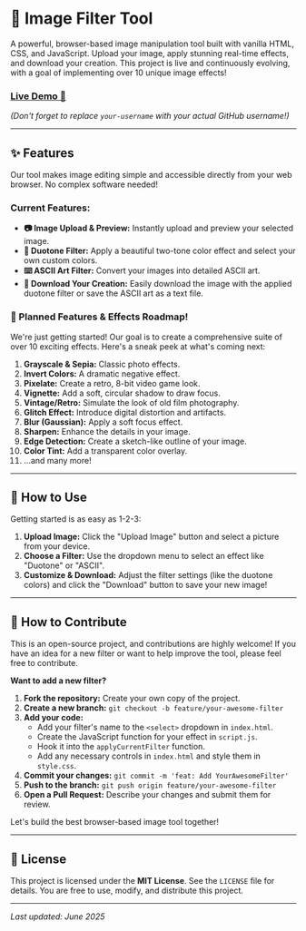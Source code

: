 # 📸 Image Filter Tool

A powerful, browser-based image manipulation tool built with vanilla HTML, CSS, and JavaScript. Upload your image, apply stunning real-time effects, and download your creation. This project is live and continuously evolving, with a goal of implementing over 10 unique image effects!

### [Live Demo 🚀](https://aminographik.github.io/image-filter-tool/application/)

*(Don't forget to replace `your-username` with your actual GitHub username!)*

---

## ✨ Features

Our tool makes image editing simple and accessible directly from your web browser. No complex software needed!

### Current Features:
* **📷 Image Upload & Preview:** Instantly upload and preview your selected image.
* **🎨 Duotone Filter:** Apply a beautiful two-tone color effect and select your own custom colors.
* **⌨️ ASCII Art Filter:** Convert your images into detailed ASCII art.
* **💾 Download Your Creation:** Easily download the image with the applied duotone filter or save the ASCII art as a text file.

### 🌟 Planned Features & Effects Roadmap!

We're just getting started! Our goal is to create a comprehensive suite of over 10 exciting effects. Here's a sneak peek at what's coming next:

1.  **Grayscale & Sepia:** Classic photo effects.
2.  **Invert Colors:** A dramatic negative effect.
3.  **Pixelate:** Create a retro, 8-bit video game look.
4.  **Vignette:** Add a soft, circular shadow to draw focus.
5.  **Vintage/Retro:** Simulate the look of old film photography.
6.  **Glitch Effect:** Introduce digital distortion and artifacts.
7.  **Blur (Gaussian):** Apply a soft focus effect.
8.  **Sharpen:** Enhance the details in your image.
9.  **Edge Detection:** Create a sketch-like outline of your image.
10. **Color Tint:** Add a transparent color overlay.
11. ...and many more!

---

## 🚀 How to Use

Getting started is as easy as 1-2-3:

1.  **Upload Image:** Click the "Upload Image" button and select a picture from your device.
2.  **Choose a Filter:** Use the dropdown menu to select an effect like "Duotone" or "ASCII".
3.  **Customize & Download:** Adjust the filter settings (like the duotone colors) and click the "Download" button to save your new image!

---

## 🤝 How to Contribute

This is an open-source project, and contributions are highly welcome! If you have an idea for a new filter or want to help improve the tool, please feel free to contribute.

**Want to add a new filter?**

1.  **Fork the repository:** Create your own copy of the project.
2.  **Create a new branch:** `git checkout -b feature/your-awesome-filter`
3.  **Add your code:**
    * Add your filter's name to the `<select>` dropdown in `index.html`.
    * Create the JavaScript function for your effect in `script.js`.
    * Hook it into the `applyCurrentFilter` function.
    * Add any necessary controls in `index.html` and style them in `style.css`.
4.  **Commit your changes:** `git commit -m 'feat: Add YourAwesomeFilter'`
5.  **Push to the branch:** `git push origin feature/your-awesome-filter`
6.  **Open a Pull Request:** Describe your changes and submit them for review.

Let's build the best browser-based image tool together!

---

## 📜 License

This project is licensed under the **MIT License**. See the `LICENSE` file for details. You are free to use, modify, and distribute this project.

---
_Last updated: June 2025_
